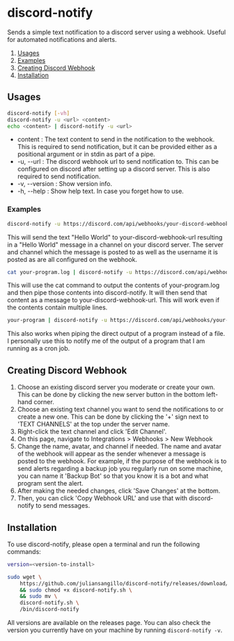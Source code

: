 # discord-notify
Sends a simple text notification to a discord server using a webhook. Useful for automated notifications and alerts.
1. [Usages](#usages)
2. [Examples](#examples)
3. [Creating Discord Webhook](#creating-discord-webhook)
4. [Installation](#installation)

## Usages
```bash
discord-notify [-vh]
discord-notify -u <url> <content>
echo <content> | discord-notify -u <url>
```
- content : The text content to send in the notification to the webhook. This is required to send notification, but it can be provided either as a positional argument or in stdin as part of a pipe.
- -u, --url : The discord webhook url to send notification to. This can be configured on discord after setting up a discord server. This is also required to send notification.
- -v, --version : Show version info.
- -h, --help : Show help text. In case you forget how to use.

### Examples
```bash
discord-notify -u https://discord.com/api/webhooks/your-discord-webhook-url "Hello World"
```
This will send the text "Hello World" to your-discord-webhook-url resulting in a "Hello World" message in a channel on your discord server. The server and channel which the message is posted to as well as the username it is posted as are all configured on the webhook.

```bash
cat your-program.log | discord-notify -u https://discord.com/api/webhooks/your-discord-webhook-url
```
This will use the cat command to output the contents of your-program.log and then pipe those contents into discord-notify. It will then send that content as a message to your-discord-webhook-url. This will work even if the contents contain multiple lines.

```bash
your-program | discord-notify -u https://discord.com/api/webhooks/your-discord-webhook-url
```
This also works when piping the direct output of a program instead of a file. I personally use this to notify me of the output of a program that I am running as a cron job.

## Creating Discord Webhook
1. Choose an existing discord server you moderate or create your own. This can be done by clicking the new server button in the bottom left-hand corner.
2. Choose an existing text channel you want to send the notifications to or create a new one. This can be done by clicking the '+' sign next to 'TEXT CHANNELS' at the top under the server name.
3. Right-click the text channel and click 'Edit Channel'.
4. On this page, navigate to Integrations > Webhooks > New Webhook
5. Change the name, avatar, and channel if needed. The name and avatar of the webhook will appear as the sender whenever a message is posted to the webhook. For example, if the purpose of the webhook is to send alerts regarding a backup job you regularly run on some machine, you can name it 'Backup Bot' so that you know it is a bot and what program sent the alert.
6. After making the needed changes, click 'Save Changes' at the bottom.
7. Then, you can click 'Copy Webhook URL' and use that with discord-notify to send messages.

## Installation
To use discord-notify, please open a terminal and run the following commands:
```bash
version=<version-to-install>
```
```bash
sudo wget \
	https://github.com/juliansangillo/discord-notify/releases/download/v${version}/discord-notify.sh \
	&& sudo chmod +x discord-notify.sh \
	&& sudo mv \
	discord-notify.sh \
	/bin/discord-notify
```
All versions are available on the releases page. You can also check the version you currently have on your machine by running `discord-notify -v`.